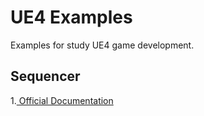 # UE4 Examples
Examples for study UE4 game development.

## Sequencer  
1.[ Official Documentation](https://docs.unrealengine.com/en-us/Engine/Sequencer)   
